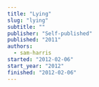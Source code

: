 ```yaml
---
title: "Lying"
slug: "lying"
subtitle: ""
publisher: "Self-published"
published: "2011"
authors:
  - sam-harris
started: "2012-02-06"
start_year: "2012"
finished: "2012-02-06"
---
```

